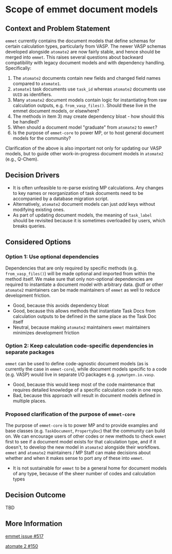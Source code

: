 # Scope of emmet document models

## Context and Problem Statement

`emmet` currently contains the document models that define schemas for certain
calculation types, particularly from VASP. The newer VASP schemas developed
alongside `atomate2` are now fairly stable, and hence should be merged into 
`emmet`. This raises several questions about backward compatibility with legacy
document models and with dependency handling. Specifically:

1. The `atomate2` documents contain new fields and changed field names compared
   to `atomate1`.
2. `atomate1` task documents use `task_id` whereas `atomate2` documents use
   `UUID` as identifiers.
3. Many `atomate2` document models contain logic for instantiating from raw
   calculation outputs, e.g. `from_vasp_files()`. Should these live in the emmet
   document models, or elsewhere?
4. The methods in item 3) may create dependency bloat - how should this be
   handled?
5. When should a document model "graduate" from `atomate2` to `emmet`?
6. Is the purpose of `emmet-core` to power MP, or to host general document 
   models for the community?

Clarification of the above is also important not only for updating our VASP
models, but to guide other work-in-progress document models in `atomate2` (e.g.,
Q-Chem).

## Decision Drivers

- It is often unfeasible to re-parse existing MP calculations. Any changes to 
  key names or reorganization of task documents need to be accompanied by a
  database migration script.
- Alternatively, `atomate2` document models can just *add* keys without
  modifying existing ones. 
- As part of updating document models, the meaning of `task_label` should be
  revisited because it is sometimes overloaded by users, which breaks queries.

## Considered Options

### Option 1: Use optional dependencies

Dependencies that are only required by specific methods (e.g. 
`from_vasp_files()`) will be made optional and imported from within the method
itself. We make sure that only non-optional dependencies are required to
instantiate a document model with arbitrary data. @utf or other `atomate2`
maintainers can be made maintainers of `emmet` as well to reduce development
friction.

- Good, because this avoids dependency bloat
- Good, because this allows methods that instantiate Task Docs from calculation
  outputs to be defined in the same place as the Task Doc itself
- Neutral, because making `atomate2` maintainers `emmet` maintainers minimizes
  development friction

### Option 2: Keep calculation code-specific dependencies in separate packages

`emmet` can be used to define code-agnostic document models (as is currently the
case in `emmet-core`), while document models specific to a code (e.g. VASP)
would live in separate I/O packages e.g. `pymatgen.io.vasp`. 

- Good, because this would keep most of the code maintenance that requires
  detailed knowledge of a specific calculation code in one repo. 
- Bad, because this approach will result in document models defined in multiple
  places.

### Proposed clarification of the purpose of `emmet-core`

The purpose of `emmet-core` is to power MP and to provide examples and base
classes (e.g. `TaskDocument`, `PropertyDoc`) that the community can build on. We
can encourage users of other codes or new methods to check `emmet` first to see
if a document model exists for that calculation type, and if it doesn't, to
develop the new model in `atomate2` alongside their workflows. `emmet` and
`atomate2` maintainers / MP Staff can make decisions about whether and when
it makes sense to port any of these into `emmet`.

- It is not sustainable for `emmet` to be a general home for document models of
  any type, because of the sheer number of codes and calculation types

## Decision Outcome

TBD

## More Information

[emmet issue #517](https://github.com/materialsproject/emmet/issues/517)

[atomate 2 #150](https://github.com/materialsproject/atomate2/issues/150)

